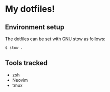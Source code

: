 # My dotfiles!

## Environment setup

The dotfiles can be set with GNU stow as follows:

```sh
$ stow .
```

## Tools tracked

- zsh
- Neovim
- tmux

